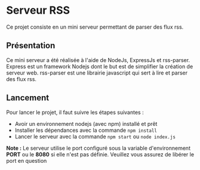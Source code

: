 # Serveur RSS
Ce projet consiste en un mini serveur permettant de parser des flux rss.

## Présentation
Ce mini serveur a été réalisée à l'aide de NodeJs, ExpressJs et rss-parser.
Express est un framework Nodejs dont le but est de simplifier la création de serveur web.
rss-parser est une librairie javascript qui sert à lire et parser des flux rss.

## Lancement
Pour lancer le projet, il faut suivre les étapes suivantes : 

* Avoir un environnement nodejs (avec npm) installé et prêt
* Installer les dépendances avec la commande `npm install`
* Lancer le serveur avec la commande `npm start` ou `node index.js`

**Note :** Le serveur utilise le port configuré sous la variable d'environnement **PORT** ou le **8080** si elle n'est pas définie. Veuillez vous assurez de libérer le port en question
